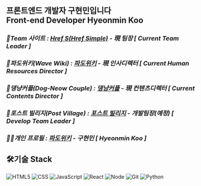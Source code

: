 <h2> 프론트엔드 개발자 구현민입니다<br>
Front-end Developer Hyeonmin Koo</h2>

<p>
  <em>
    <h3>
      📢Team 사이트 : <a href="https://hrefs.co.kr">Href S(Href Simple)</a> - 現 팀장 [ Current Team Leader ]
    </h3>
  </em>
  <em>
    <h3>
      🌊파도위키(Wave Wiki) : <a href="https://hrefs.co.kr/wavewiki">파도위키</a> - 現 인사디렉터 [ Current Human Resources Director ]
    </h3>
  </em>
  <em>
    <h3>
      🐶댕냥커플(Dog-Neow Couple) : <a href="#">댕냥커플</a> - 現 컨텐츠디렉터 [ Current Contents Director ]
    </h3>
  </em>
  <em>
    <h3>
      🏡포스트 빌리지(Post Village) : <a href="#">포스트 빌리지</a> - 개발팀장(예정) [ Develop Team Leader ]
    </h3>
  </em>
  <em>
    <h3>
      🙍‍♂️개인 프로필 : <a href="https://hrefs.co.kr/hrefs1_member.html">파도위키</a> - 구현민 [ Hyeonmin Koo ]
    </h3>
  </em>
  </p>
  
<h2> 🛠기술 Stack </h2>

![HTML5](https://img.shields.io/badge/-HTML5-F05032?style=for-the-badge&logo=html5&logoColor=ffffff)
![CSS](https://img.shields.io/badge/-CSS3-007ACC?style=for-the-badge&logo=css3)
![JavaScript](https://img.shields.io/badge/-JavaScript-F7DF1C?style=for-the-badge&logo=javascript&logoColor=ffffff)
![React](https://img.shields.io/badge/-React-222222?style=for-the-badge&logo=React)
![Node](https://img.shields.io/badge/-Node.js-43853d?style=for-the-badge&logo=Node.js&logoColor=white)
![Git](https://img.shields.io/badge/-Git-F05032?style=for-the-badge&logo=git&logoColor=ffffff)
![Python](https://img.shields.io/badge/-Python-007ACC?style=for-the-badge&logo=python&logoColor=ffffff)
      

<!--
**waterduck12/waterduck12** is a ✨ _special_ ✨ repository because its `README.md` (this file) appears on your GitHub profile.

Here are some ideas to get you started:

- 🔭 I’m currently working on ...
- 🌱 I’m currently learning ...
- 👯 I’m looking to collaborate on ...
- 🤔 I’m looking for help with ...
- 💬 Ask me about ...
- 📫 How to reach me: ...
- 😄 Pronouns: ...
- ⚡ Fun fact: ...
-->
